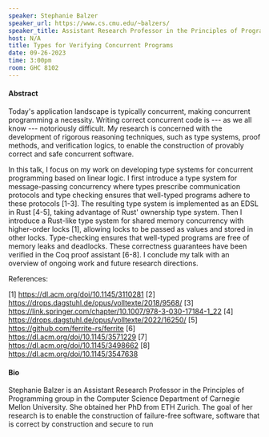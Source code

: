 ```yaml
---
speaker: Stephanie Balzer
speaker_url: https://www.cs.cmu.edu/~balzers/
speaker_title: Assistant Research Professor in the Principles of Programming Group of the Computer Science Department
host: N/A
title: Types for Verifying Concurrent Programs
date: 09-26-2023
time: 3:00pm
room: GHC 8102
---
```


#### Abstract

Today's application landscape is typically concurrent, making concurrent programming a necessity.  Writing correct concurrent code is --- as we all know --- notoriously difficult.  My research is concerned with the development of rigorous reasoning techniques, such as type systems, proof methods, and verification logics, to enable the construction of provably correct and safe concurrent software.

In this talk, I focus on my work on developing type systems for concurrent programming based on linear logic.  I first introduce a type system for message-passing concurrency where types prescribe communication protocols and type checking ensures that well-typed programs adhere to these protocols [1-3].  The resulting type system is implemented as an EDSL in Rust [4-5], taking advantage of Rust' ownership type system.  Then I introduce a Rust-like type system for shared memory concurrency with higher-order locks [1], allowing locks to be passed as values and stored in other locks.  Type-checking ensures that well-typed programs are free of memory leaks and deadlocks.  These correctness guarantees have been verified in the Coq proof assistant [6-8].  I conclude my talk with an overview of ongoing work and future research directions.

References:

[1] https://dl.acm.org/doi/10.1145/3110281
[2] https://drops.dagstuhl.de/opus/volltexte/2018/9568/
[3] https://link.springer.com/chapter/10.1007/978-3-030-17184-1_22
[4] https://drops.dagstuhl.de/opus/volltexte/2022/16250/
[5] https://github.com/ferrite-rs/ferrite
[6] https://dl.acm.org/doi/10.1145/3571229
[7] https://dl.acm.org/doi/10.1145/3498662
[8] https://dl.acm.org/doi/10.1145/3547638


#### Bio

Stephanie Balzer is an Assistant Research Professor in the Principles of Programming group in the Computer Science Department of Carnegie Mellon University.  She obtained her PhD from ETH Zurich.  The goal of her research is to enable the construction of failure-free software, software that is correct by construction and secure to run
